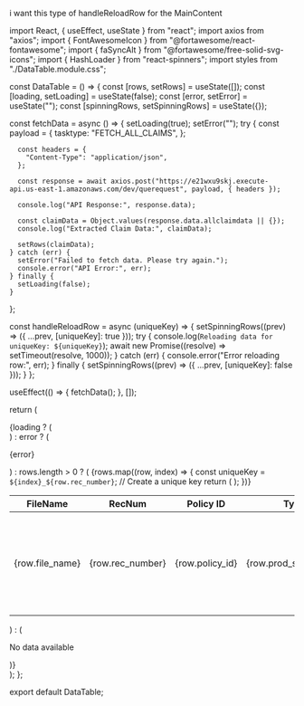 i want this type of handleReloadRow for the MainContent

import React, { useEffect, useState } from "react";
import axios from "axios";
import { FontAwesomeIcon } from "@fortawesome/react-fontawesome";
import { faSyncAlt } from "@fortawesome/free-solid-svg-icons";
import { HashLoader } from "react-spinners";
import styles from "./DataTable.module.css";

const DataTable = () => {
  const [rows, setRows] = useState([]);
  const [loading, setLoading] = useState(false);
  const [error, setError] = useState("");
  const [spinningRows, setSpinningRows] = useState({});

  const fetchData = async () => {
    setLoading(true);
    setError("");
    try {
      const payload = {
        tasktype: "FETCH_ALL_CLAIMS",
      };

      const headers = {
        "Content-Type": "application/json",
      };

      const response = await axios.post("https://e21wxu9skj.execute-api.us-east-1.amazonaws.com/dev/querequest", payload, { headers });

      console.log("API Response:", response.data);

      const claimData = Object.values(response.data.allclaimdata || {});
      console.log("Extracted Claim Data:", claimData);

      setRows(claimData);
    } catch (err) {
      setError("Failed to fetch data. Please try again.");
      console.error("API Error:", err);
    } finally {
      setLoading(false);
    }
  };

  const handleReloadRow = async (uniqueKey) => {
    setSpinningRows((prev) => ({ ...prev, [uniqueKey]: true }));
    try {
      console.log(`Reloading data for uniqueKey: ${uniqueKey}`);
      await new Promise((resolve) => setTimeout(resolve, 1000));
    } catch (err) {
      console.error("Error reloading row:", err);
    } finally {
      setSpinningRows((prev) => ({ ...prev, [uniqueKey]: false }));
    }
  };

  useEffect(() => {
    fetchData();
  }, []);

  return (
    <div className={styles.tableContainer}>
      {loading ? (
        <div className={styles.spinnerContainer}>
          <HashLoader color="#0f5fdc" size={40} />
        </div>
      ) : error ? (
        <p className={styles.error}>{error}</p>
      ) : rows.length > 0 ? (
        <table className={styles.table}>
          <thead>
            <tr>
              <th>FileName</th>
              <th>RecNum</th>
              <th>Policy ID</th>
              <th>Type</th>
              <th>Summary</th>
              <th>Status</th>
              <th>Actions</th>
            </tr>
          </thead>
          <tbody>
            {rows.map((row, index) => {
              const uniqueKey = `${index}_${row.rec_number}`; // Create a unique key
              return (
                <tr key={uniqueKey}>
                  <td>{row.file_name}</td>
                  <td>{row.rec_number}</td>
                  <td>{row.policy_id}</td>
                  <td>{row.prod_sheet_type}</td>
                  <td>{row.summary}</td>
                  <td>{row.status || "Pending"}</td>
                  <td>
                    <button
                      className={styles.reloadButton}
                      onClick={() => handleReloadRow(uniqueKey)}
                    >
                      <FontAwesomeIcon
                        icon={faSyncAlt}
                        className={`${styles.reloadIcon} ${
                          spinningRows[uniqueKey] ? "fa-spin" : ""
                        }`}
                      />
                    </button>
                  </td>
                </tr>
              );
            })}
          </tbody>
        </table>
      ) : (
        <p className={styles.noData}>No data available</p>
      )}
    </div>
  );
};

export default DataTable;
